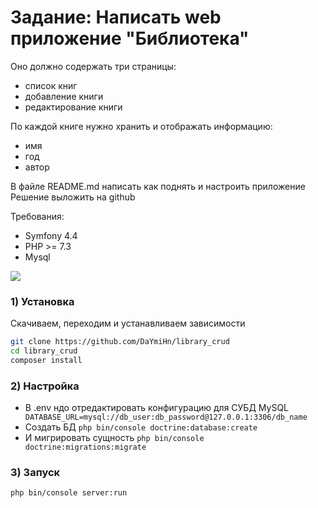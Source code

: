 # Задание: Написать web приложение "Библиотека"
Оно должно содержать три страницы:
* список книг
* добавление книги
* редактирование книги

По каждой книге нужно хранить и отображать информацию:
* имя
* год
* автор

В файле README.md написать как поднять и настроить приложение
Решение выложить на github

Требования:
* Symfony 4.4
* PHP >= 7.3
* Mysql

![](https://i.imgur.com/gTGZIpj.gif)

### 1) Установка

Скачиваем, переходим и устанавливаем зависимости 

```sh
git clone https://github.com/DaYmiHn/library_crud
cd library_crud
composer install
```
### 2) Настройка
- В .env ндо отредактировать конфигурацию для СУБД MySQL
``` DATABASE_URL=mysql://db_user:db_password@127.0.0.1:3306/db_name```
- Создать БД
``` php bin/console doctrine:database:create ```
- И мигрировать сущность
``` php bin/console doctrine:migrations:migrate ```




### 3) Запуск
```sh
php bin/console server:run
```


